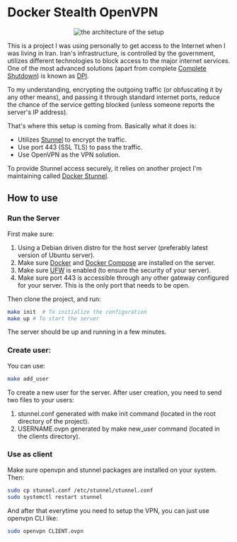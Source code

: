 # Docker Stealth OpenVPN

<p align="center">
  <img src="./assets/stealth_openvpn.png" alt="the architecture of the setup">
</p>

This is a project I was using personally to get access to the Internet
when I was living in Iran. Iran's infrastructure, is controlled by the
government, utilizes different technologies to block access to the
major internet services. One of the most advanced solutions (apart
from complete [Complete
Shutdown](https://fa.wikipedia.org/wiki/%D9%82%D8%B7%D8%B9%DB%8C_%D8%B3%D8%B1%D8%A7%D8%B3%D8%B1%DB%8C_%D8%A7%DB%8C%D9%86%D8%AA%D8%B1%D9%86%D8%AA_%D8%AF%D8%B1_%D8%A7%DB%8C%D8%B1%D8%A7%D9%86_(%DB%B1%DB%B3%DB%B9%DB%B8)))
is known as
[DPI](https://en.wikipedia.org/wiki/Deep_packet_inspection).

To my understanding, encrypting the outgoing traffic (or obfuscating
it by any other means), and passing it through standard internet
ports, reduce the chance of the service getting blocked (unless
someone reports the server's IP address).

That's where this setup is coming from. Basically what it does is:

- Utilizes [Stunnel](https://www.stunnel.org/) to encrypt the traffic.
- Use port 443 (SSL TLS) to pass the traffic.
- Use OpenVPN as the VPN solution.

To provide Stunnel access securely, it relies on another
project I'm maintaining called [Docker
Stunnel](https://github.com/shahinism/docker-stunnel).

## How to use

### Run the Server

First make sure:

1. Using a Debian driven distro for the host server (preferably latest
   version of Ubuntu server).
2. Make sure [Docker](https://docker.com) and [Docker
   Compose](https://docs.docker.com/compose/) are installed on the server.
3. Make sure
   [UFW](https://www.digitalocean.com/community/tutorials/how-to-set-up-a-firewall-with-ufw-on-ubuntu-20-04)
   is enabled (to ensure the security of your server).
4. Make sure port 443 is accessible through any other gateway configured
   for your server. This is the only port that needs to be open. 

Then clone the project, and run:

```sh
make init  # To initialize the configuration
make up # To start the server
```

The server should be up and running in a few minutes.

### Create user:

You can use:

```sh
make add_user
```

To create a new user for the server. After user creation, you need to
send two files to your users:

1. stunnel.conf generated with make init command (located in the
   root directory of the project).
2. USERNAME.ovpn generated by make new_user command (located in
   the clients directory).

### Use as client

Make sure openvpn and stunnel packages are installed on your system. Then:

```sh
sudo cp stunnel.conf /etc/stunnel/stunnel.conf
sudo systemctl restart stunnel
```

And after that everytime you need to setup the VPN, you can just use openvpn CLI like:

```sh
sudo openvpn CLIENT.ovpn
```


